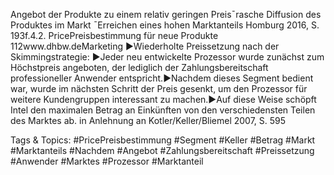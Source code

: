 Angebot der Produkte zu einem relativ geringen Preis¯rasche Diffusion des Produktes                             im Markt ¯Erreichen eines hohen                              Marktanteils
Homburg 2016, S. 193f.4.2. PricePreisbestimmung für neue Produkte
112www.dhbw.deMarketing
►Wiederholte Preissetzung nach der Skimmingstrategie: ►Jeder neu entwickelte Prozessor wurde zunächst zum Höchstpreis angeboten, der lediglich der Zahlungsbereitschaft professioneller Anwender entspricht.►Nachdem dieses Segment bedient war, wurde im nächsten Schritt der Preis gesenkt, um den Prozessor für weitere Kundengruppen interessant zu machen.►Auf diese Weise schöpft Intel den maximalen Betrag an Einkünften von den verschiedensten Teilen des Marktes ab.
in Anlehnung an Kotler/Keller/Bliemel 2007, S. 595

   Tags & Topics:
   #PricePreisbestimmung
   #Segment
   #Keller
   #Betrag
   #Markt
   #Marktanteils
   #Nachdem
   #Angebot
   #Zahlungsbereitschaft
   #Preissetzung
   #Anwender
   #Marktes
   #Prozessor
   #Marktanteil